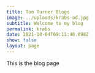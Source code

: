 ```yaml
---
title: Tom Turner Blogs
image: ../uploads/krabs-od.jpg
subtitle: Welcome to my blog
permalink: krabs
date: 2021-10-04T09:11:40.698Z
show: false
layout: page
---
```

This is the blog page